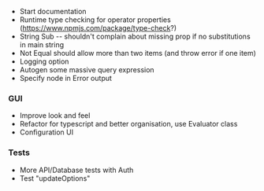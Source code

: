 - Start documentation
- Runtime type checking for operator properties (https://www.npmjs.com/package/type-check?)
- String Sub -- shouldn't complain about missing prop if no substitutions in main string
- Not Equal should allow more than two items (and throw error if one item)
- Logging option
- Autogen some massive query expression
- Specify node in Error output

### GUI

- Improve look and feel
- Refactor for typescript and better organisation, use Evaluator class
- Configuration UI

### Tests

- More API/Database tests with Auth
- Test "updateOptions"
